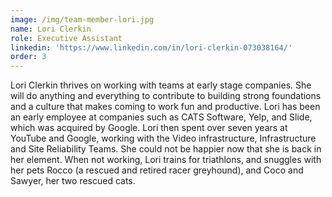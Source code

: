 ```yaml
---
image: /img/team-member-lori.jpg
name: Lori Clerkin
role: Executive Assistant
linkedin: 'https://www.linkedin.com/in/lori-clerkin-073038164/'
order: 3
---
```


Lori Clerkin thrives on working with teams at early stage companies. She will do anything and everything to contribute to building strong foundations and a culture that makes coming to work fun and productive. Lori has been an early employee at companies such as CATS Software, Yelp, and Slide, which was acquired by Google. Lori then spent over seven years at YouTube and Google, working with the Video infrastructure, Infrastructure and Site Reliability Teams. She could not be happier now that she is back in her element. When not working, Lori trains for triathlons, and snuggles with her pets Rocco (a rescued and retired racer greyhound), and Coco and Sawyer, her two rescued cats.
